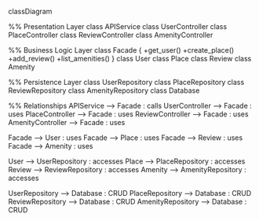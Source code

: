 classDiagram

%% Presentation Layer
class APIService
class UserController
class PlaceController
class ReviewController
class AmenityController

%% Business Logic Layer
class Facade {
    +get_user()
    +create_place()
    +add_review()
    +list_amenities()
}
class User
class Place
class Review
class Amenity

%% Persistence Layer
class UserRepository
class PlaceRepository
class ReviewRepository
class AmenityRepository
class Database

%% Relationships
APIService --> Facade : calls
UserController --> Facade : uses
PlaceController --> Facade : uses
ReviewController --> Facade : uses
AmenityController --> Facade : uses

Facade --> User : uses
Facade --> Place : uses
Facade --> Review : uses
Facade --> Amenity : uses

User --> UserRepository : accesses
Place --> PlaceRepository : accesses
Review --> ReviewRepository : accesses
Amenity --> AmenityRepository : accesses

UserRepository --> Database : CRUD
PlaceRepository --> Database : CRUD
ReviewRepository --> Database : CRUD
AmenityRepository --> Database : CRUD
